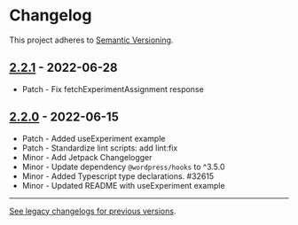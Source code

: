# Changelog 

This project adheres to [Semantic Versioning](https://semver.org/spec/v2.0.0.html).

## [2.2.1](https://www.npmjs.com/package/@woocommerce/packages/js/explat/v/2.2.1) - 2022-06-28 

-   Patch - Fix fetchExperimentAssignment response

## [2.2.0](https://www.npmjs.com/package/@woocommerce/packages/js/explat/v/2.2.0) - 2022-06-15 

-   Patch - Added useExperiment example
-   Patch - Standardize lint scripts: add lint:fix
-   Minor - Add Jetpack Changelogger
-   Minor - Update dependency `@wordpress/hooks` to ^3.5.0
-   Minor - Added Typescript type declarations. #32615
-   Minor - Updated README with useExperiment example

---

[See legacy changelogs for previous versions](https://github.com/woocommerce/woocommerce-admin/blob/main/packages/components/CHANGELOG.md).
